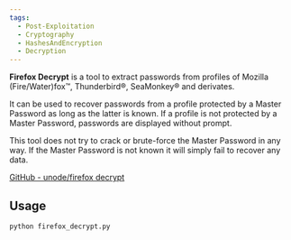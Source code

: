 ```yaml
---
tags:
  - Post-Exploitation
  - Cryptography
  - HashesAndEncryption
  - Decryption
---
```

**Firefox Decrypt** is a tool to extract passwords from profiles of Mozilla (Fire/Water)fox™, Thunderbird®, SeaMonkey® and derivates.

It can be used to recover passwords from a profile protected by a Master Password as long as the latter is known. If a profile is not protected by a Master Password, passwords are displayed without prompt.

This tool does not try to crack or brute-force the Master Password in any way. If the Master Password is not known it will simply fail to recover any data.

[GitHub - unode/firefox decrypt](https://github.com/unode/firefox_decrypt)


## Usage 

```
python firefox_decrypt.py
```